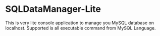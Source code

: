 # SQLDataManager-Lite
This is very lite console application to manage you MySQL database on localhost. Supported is all executable command from MySQL Language.
